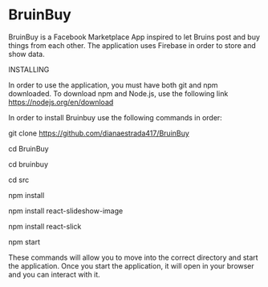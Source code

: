 # BruinBuy

BruinBuy is a Facebook Marketplace App inspired to let Bruins post and buy things from each other. The application uses Firebase in order to store and show data.

INSTALLING

In order to use the application, you must have both git and npm downloaded. To download npm and Node.js, use the following link https://nodejs.org/en/download 

In order to install Bruinbuy use the following commands in order:

git clone https://github.com/dianaestrada417/BruinBuy 

cd BruinBuy

cd bruinbuy

cd src

npm install

npm install react-slideshow-image

npm install react-slick

npm start

These commands will allow you to move into the correct directory and start the application. Once you start the application, it will open in your browser and you can interact with it.
